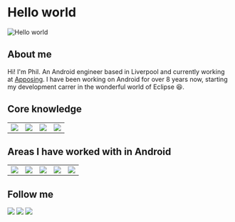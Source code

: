 # Hello world

<img src="https://raw.githubusercontent.com/philandrews100/philandrews100/master/resources/banner.png" alt="Hello world">

## About me
Hi! I'm Phil. An Android engineer based in Liverpool and currently working at [Apposing](https://apposing.co.uk). I have been working on Android for over 8 years now, starting my development carrer in the wonderful world of Eclipse :laughing:.

## Core knowledge
<table>
<tr>
    <td align='center'>
        <img src="https://www.vectorlogo.zone/logos/android/android-ar21.svg">
    </td>
    <td align='center'>
        <img src="https://www.vectorlogo.zone/logos/kotlinlang/kotlinlang-ar21.svg">
    </td>
    <td align='center'>
        <img src="https://www.vectorlogo.zone/logos/git-scm/git-scm-ar21.svg">
    </td>
   <td align='center'>
        <img src="https://www.vectorlogo.zone/logos/java/java-ar21.svg">
    </td>
</tr>
  </table>

## Areas I have worked with in Android
<table>
  <tr>
    <td align='center'>
        <img src="https://www.vectorlogo.zone/logos/algolia/algolia-ar21.svg">
    </td>
     <td align='center'>
        <img src="https://www.vectorlogo.zone/logos/gradle/gradle-ar21.svg">
    </td>
  <td align='center'>
        <img src="https://www.vectorlogo.zone/logos/graphql/graphql-ar21.svg">
    </td>
    <td align='center'>
        <img src="https://www.vectorlogo.zone/logos/apollographql/apollographql-ar21.svg">
    </td>
     <td align='center'>
        <img src="https://www.vectorlogo.zone/logos/json/json-ar21.svg">
    </td>
  </tr>
</table>


## Follow me
[<img src="https://www.vectorlogo.zone/logos/twitter/twitter-icon.svg">](https://twitter.com/PhilAndrews1)
[<img src="https://www.vectorlogo.zone/logos/linkedin/linkedin-icon.svg">](https://www.linkedin.com/in/philip-andrews-46049553/)
[<img src="https://www.vectorlogo.zone/logos/instagram/instagram-icon.svg">](https://www.instagram.com/kotlin.phil/)
